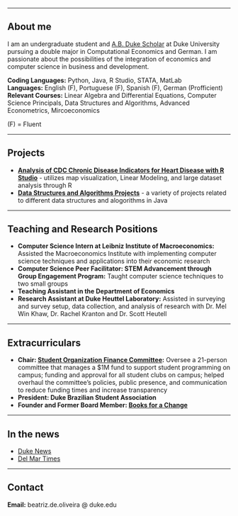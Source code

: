 
_________________

## About me

I am an undergraduate student and [A.B. Duke Scholar](https://ousf.duke.edu/merit-scholarships/ab-duke-scholars-program/) at Duke University pursuing a double major in Computational Economics and German. I am passionate about the possibilities of the integration of economics and computer science in business and development.

**Coding Languages:** Python, Java, R Studio, STATA, MatLab
<br>**Languages:** English (F), Portuguese (F), Spanish (F), German (Profficient)
<br> **Relevant Courses:** Linear Algebra and Differential Equations, Computer Science Principals, Data Structures and Algorithms, Advanced Econometrics, Mircoeconomics

(F) = Fluent

_________________

## Projects

- **[Analysis of CDC Chronic Disease Indicators for Heart Disease with R Studio](https://github.com/beadeoliveira/beadeoliveira/files/8699379/document__1_.1.pdf)** - utilizes map visualization, Linear Modeling, and large dataset analysis through R
- **[Data Structures and Algorithms Projects](https://github.com/beadeoliveira/beadeoliveira/files/8699576/Data.Structures.and.Algorithms.Projects.pdf)** - a variety of projects related to different data structures and alogorithms in Java

_________________

## Teaching and Research Positions

- **Computer Science Intern at Leibniz Institute of Macroeconomics:** Assisted the Macroeconomics Institute with implementing computer science techniques and applications into their economic research
- **Computer Science Peer Facilitator: STEM Advancement through Group Engagement Program:** Taught computer science techniques to two small groups
- **Teaching Assistant in the Department of Economics**
- **Research Assistant at Duke Heuttel Laboratory:** Assisted in surveying and survey setup, data collection, and analysis of research with Dr. Mel Win Khaw, Dr. Rachel Kranton and Dr. Scott Heutell

_________________

## Extracurriculars

* **Chair: [Student Organization Finance Committee](https://sofc.notion.site/sofcHub-8ba16edbcf924a90b309f7e3160cbe58):** Oversee a 21-person committee that manages a $1M fund to support student programming on campus; funding and approval for all student clubs on campus; helped overhaul the committee’s policies, public presence, and communication  to reduce funding times and increase transparency
* **President: Duke Brazilian Student Association**
* **Founder and Former Board Member: [Books for a Change](https://www.booksforachange.org/)**

_________________

## In the news

* [Duke News](https://today.duke.edu/2020/06/11-incoming-students-awarded-ab-duke-scholarships)
* [Del Mar Times](https://www.delmartimes.net/news/sd-cm-nc-booksforachange-20170718-htmlstory.html)

__________________

## Contact

**Email:** beatriz.de.oliveira @ duke.edu

